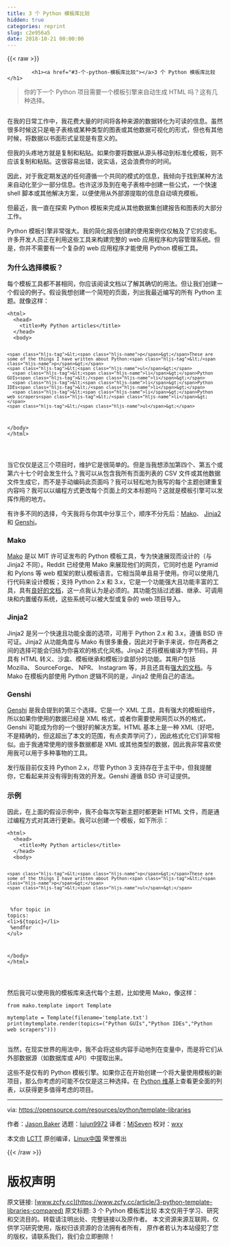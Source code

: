 ```yaml
---
title: 3 个 Python 模板库比较
hidden: true
categories: reprint
slug: c2e956a5
date: 2018-10-21 00:00:00
---
```


{{< raw >}}

            <h1><a href="#3-个-python-模板库比较"></a>3 个 Python 模板库比较</h1>
<blockquote>
<p>你的下一个 Python 项目需要一个模板引擎来自动生成 HTML 吗？这有几种选择。</p>
</blockquote>
<p><a href="https://camo.githubusercontent.com/9216bb5360366eb06d00409adc5e1a2a306e6c56/68747470733a2f2f6f70656e736f757263652e636f6d2f73697465732f64656661756c742f66696c65732f7374796c65732f696d6167652d66756c6c2d73697a652f7075626c69632f6c6561642d696d616765732f6c6962726172792d6c69627261726965732d7365617263682e706e673f69746f6b3d7848387853555f47"><img src="https://p0.ssl.qhimg.com/t01cb9f8965e0ce5ccd.png" alt=""></a></p>
<p>在我的日常工作中，我花费大量的时间将各种来源的数据转化为可读的信息。虽然很多时候这只是电子表格或某种类型的图表或其他数据可视化的形式，但也有其他时候，将数据以书面形式呈现是有意义的。</p>
<p>但我的头疼地方就是复制和粘贴。如果你要将数据从源头移动到标准化模板，则不应该复制和粘贴。这很容易出错，说实话，这会浪费你的时间。</p>
<p>因此，对于我定期发送的任何遵循一个共同的模式的信息，我倾向于找到某种方法来自动化至少一部分信息。也许这涉及到在电子表格中创建一些公式，一个快速 shell 脚本或其他解决方案，以便使用从外部源提取的信息自动填充模板。</p>
<p>但最近，我一直在探索 Python 模板来完成从其他数据集创建报告和图表的大部分工作。</p>
<p>Python 模板引擎非常强大。我的简化报告创建的使用案例仅仅触及了它的皮毛。许多开发人员正在利用这些工具来构建完整的 web 应用程序和内容管理系统。但是，你并不需要有一个复杂的 web 应用程序才能使用 Python 模板工具。</p>
<h3><a href="#为什么选择模板"></a>为什么选择模板？</h3>
<p>每个模板工具都不甚相同，你应该阅读文档以了解其确切的用法。但让我们创建一个假设的例子。假设我想创建一个简短的页面，列出我最近编写的所有 Python 主题。就像这样：</p>
<pre><code class="hljs xml"><span class="hljs-tag">&lt;<span class="hljs-name">html</span>&gt;</span>
  <span class="hljs-tag">&lt;<span class="hljs-name">head</span>&gt;</span>
    <span class="hljs-tag">&lt;<span class="hljs-name">title</span>&gt;</span>My Python articles<span class="hljs-tag">&lt;/<span class="hljs-name">title</span>&gt;</span>
  <span class="hljs-tag">&lt;/<span class="hljs-name">head</span>&gt;</span>
  <span class="hljs-tag">&lt;<span class="hljs-name">body</span>&gt;</span>

    <span class="hljs-tag">&lt;<span class="hljs-name">p</span>&gt;</span>These are some of the things I have written about Python:<span class="hljs-tag">&lt;/<span class="hljs-name">p</span>&gt;</span>
    <span class="hljs-tag">&lt;<span class="hljs-name">ul</span>&gt;</span>
      <span class="hljs-tag">&lt;<span class="hljs-name">li</span>&gt;</span>Python GUIs<span class="hljs-tag">&lt;/<span class="hljs-name">li</span>&gt;</span>
      <span class="hljs-tag">&lt;<span class="hljs-name">li</span>&gt;</span>Python IDEs<span class="hljs-tag">&lt;/<span class="hljs-name">li</span>&gt;</span>
      <span class="hljs-tag">&lt;<span class="hljs-name">li</span>&gt;</span>Python web scrapers<span class="hljs-tag">&lt;/<span class="hljs-name">li</span>&gt;</span>
    <span class="hljs-tag">&lt;/<span class="hljs-name">ul</span>&gt;</span>

  <span class="hljs-tag">&lt;/<span class="hljs-name">body</span>&gt;</span>
<span class="hljs-tag">&lt;/<span class="hljs-name">html</span>&gt;</span>

</code></pre><p>当它仅仅是这三个项目时，维护它是很简单的。但是当我想添加第四个、第五个或第六十七个时会发生什么？我可以从包含我所有页面列表的 CSV 文件或其他数据文件生成它，而不是手动编码此页面吗？我可以轻松地为我写的每个主题创建重复内容吗？我可以以编程方式更改每个页面上的文本标题吗？这就是模板引擎可以发挥作用的地方。</p>
<p>有许多不同的选择，今天我将与你其中分享三个，顺序不分先后：<a href="http://www.makotemplates.org/">Mako</a>、 <a href="http://jinja.pocoo.org/">Jinja2</a> 和 <a href="https://genshi.edgewall.org/">Genshi</a>。</p>
<h3><a href="#mako"></a>Mako</h3>
<p><a href="http://www.makotemplates.org/">Mako</a> 是以 MIT 许可证发布的 Python 模板工具，专为快速展现而设计的（与 Jinja2 不同）。Reddit 已经使用 Mako 来展现他们的网页，它同时也是 Pyramid 和 Pylons 等 web 框架的默认模板语言。它相当简单且易于使用。你可以使用几行代码来设计模板；支持 Python 2.x 和 3.x，它是一个功能强大且功能丰富的工具，具有<a href="http://docs.makotemplates.org/en/latest/">良好的文档</a>，这一点我认为是必须的。其功能包括过滤器、继承、可调用块和内置缓存系统，这些系统可以被大型或复杂的 web 项目导入。</p>
<h3><a href="#jinja2"></a>Jinja2</h3>
<p>Jinja2 是另一个快速且功能全面的选项，可用于 Python 2.x 和 3.x，遵循 BSD 许可证。Jinja2 从功能角度与 Mako 有很多重叠，因此对于新手来说，你在两者之间的选择可能会归结为你喜欢的格式化风格。Jinja2 还将模板编译为字节码，并具有 HTML 转义、沙盒、模板继承和模板沙盒部分的功能。其用户包括 Mozilla、 SourceForge、 NPR、 Instagram 等，并且还具有<a href="http://jinja.pocoo.org/docs/2.10/">强大的文档</a>。与 Mako 在模板内部使用 Python 逻辑不同的是，Jinja2 使用自己的语法。</p>
<h3><a href="#genshi"></a>Genshi</h3>
<p><a href="https://genshi.edgewall.org/">Genshi</a> 是我会提到的第三个选择。它是一个 XML 工具，具有强大的模板组件，所以如果你使用的数据已经是 XML 格式，或者你需要使用网页以外的格式，Genshi 可能成为你的一个很好的解决方案。HTML 基本上是一种 XML（好吧，不是精确的，但这超出了本文的范围，有点卖弄学问了），因此格式化它们非常相似。由于我通常使用的很多数据都是 XML 或其他类型的数据，因此我非常喜欢使用我可以用于多种事物的工具。</p>
<p>发行版目前仅支持 Python 2.x，尽管 Python 3 支持存在于主干中，但我提醒你，它看起来并没有得到有效的开发。Genshi 遵循 BSD 许可证提供。</p>
<h3><a href="#示例"></a>示例</h3>
<p>因此，在上面的假设示例中，我不会每次写新主题时都更新 HTML 文件，而是通过编程方式对其进行更新。我可以创建一个模板，如下所示：</p>
<pre><code class="hljs mojolicious"><span class="xml"><span class="hljs-tag">&lt;<span class="hljs-name">html</span>&gt;</span>
  <span class="hljs-tag">&lt;<span class="hljs-name">head</span>&gt;</span>
    <span class="hljs-tag">&lt;<span class="hljs-name">title</span>&gt;</span>My Python articles<span class="hljs-tag">&lt;/<span class="hljs-name">title</span>&gt;</span>
  <span class="hljs-tag">&lt;/<span class="hljs-name">head</span>&gt;</span>
  <span class="hljs-tag">&lt;<span class="hljs-name">body</span>&gt;</span>

    <span class="hljs-tag">&lt;<span class="hljs-name">p</span>&gt;</span>These are some of the things I have written about Python:<span class="hljs-tag">&lt;/<span class="hljs-name">p</span>&gt;</span>
    <span class="hljs-tag">&lt;<span class="hljs-name">ul</span>&gt;</span>
</span><span class="perl">      %for topic in topics:</span><span class="xml">
      <span class="hljs-tag">&lt;<span class="hljs-name">li</span>&gt;</span>${topic}<span class="hljs-tag">&lt;/<span class="hljs-name">li</span>&gt;</span>
</span><span class="perl">      %endfor</span><span class="xml">
    <span class="hljs-tag">&lt;/<span class="hljs-name">ul</span>&gt;</span>

  <span class="hljs-tag">&lt;/<span class="hljs-name">body</span>&gt;</span>
<span class="hljs-tag">&lt;/<span class="hljs-name">html</span>&gt;</span>

</span></code></pre><p>然后我可以使用我的模板库来迭代每个主题，比如使用 Mako，像这样：</p>
<pre><code class="hljs routeros"><span class="hljs-keyword">from</span> mako.template import Template

mytemplate = Template(<span class="hljs-attribute">filename</span>=<span class="hljs-string">'template.txt'</span>)
<span class="hljs-builtin-name">print</span>(mytemplate.render(topics=(<span class="hljs-string">"Python GUIs"</span>,<span class="hljs-string">"Python IDEs"</span>,<span class="hljs-string">"Python web scrapers"</span>)))

</code></pre><p>当然，在现实世界的用法中，我不会将这些内容手动地列在变量中，而是将它们从外部数据源（如数据库或 API）中提取出来。</p>
<p>这些不是仅有的 Python 模板引擎。如果你正在开始创建一个将大量使用模板的新项目，那么你考虑的可能不仅仅是这三种选择。在 <a href="https://wiki.python.org/moin/Templating">Python 维基</a>上查看更全面的列表，以获得更多值得考虑的项目。</p>
<hr>
<p>via: <a href="https://opensource.com/resources/python/template-libraries">https://opensource.com/resources/python/template-libraries</a></p>
<p>作者：<a href="https://opensource.com/users/jason-baker">Jason Baker</a> 选题：<a href="https://github.com/lujun9972">lujun9972</a> 译者：<a href="https://github.com/MjSeven">MjSeven</a> 校对：<a href="https://github.com/wxy">wxy</a></p>
<p>本文由 <a href="https://github.com/LCTT/TranslateProject">LCTT</a> 原创编译，<a href="https://linux.cn/">Linux中国</a> 荣誉推出</p>

          
{{< /raw >}}

# 版权声明
原文链接: [www.zcfy.cc](https://www.zcfy.cc/article/3-python-template-libraries-compared)
原文标题: 3 个 Python 模板库比较
本文仅用于学习、研究和交流目的。转载请注明出处、完整链接以及原作者。
本文资源来源互联网，仅供学习研究使用，版权归该资源的合法拥有者所有，
原作者若认为本站侵犯了您的版权，请联系我们，我们会立即删除！
